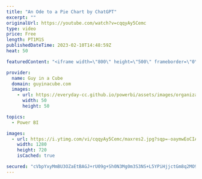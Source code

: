 ```yaml
---
title: "An Ode to a Pie Chart by ChatGPT"
excerpt: ""
originalUrl: https://youtube.com/watch?v=cqqyAy5Cemc
type: video
price: Free
length: PT1M1S
publishedDateTime: 2023-02-10T14:48:59Z
heat: 50

featuredContent: "<iframe width=\"800\" height=\"500\" frameborder=\"0\" src=\"https://www.youtube.com/embed/cqqyAy5Cemc\" allow=\"accelerometer; autoplay; encrypted-media; gyroscope; picture-in-picture\" allowfullscreen></iframe>"

provider:
  name: Guy in a Cube
  domain: guyinacube.com
  images:
    - url: https://everyday-cc.github.io/powerbi/assets/images/organizations/guyinacube.com-50x50.jpg
      width: 50
      height: 50

topics:
  - Power BI

images:
  - url: https://i.ytimg.com/vi/cqqyAy5Cemc/maxres2.jpg?sqp=-oaymwEoCIAKENAF8quKqQMcGADwAQH4AbYIgAKAD4oCDAgAEAEYPyBAKH8wDw==&rs=AOn4CLBYmykSsCjFmDBSK3xG9V2q9R22-Q
    width: 1280
    height: 720
    isCached: true

secured: "cVbpYxyMmBU3OZaEtBAGJ+rU09g+Sh0N3Mg0m3S3NS+L5YPiHjjctGm8q2MO9xo/DaQgGE8i+cJgSrvvzZXYLCcVJENH56hMl6qha1r14tOY8qv9W1Nv70FsppFFMguUeHIsDj+XaWlv032nRLeoxCQjtb4ffMh+GwabHwtd4EHla55paiyQMtuE3Il/qU9/d6VeUrxu4bV0MOSYQEohkN8Mnfol5k9rezrf6HSpOyObGhmHshNVK+1H3aQskV0ellArWWYzzvn+dvNp+3RO6iZffMf1BOjYyUgf/BbPhEgYrd50vAYGoAPkJjk68M6of2Jnt7bwugVF87ahhBdAU6vlklik45vi8eWtqMkOcaFKvSSBarQINQnvDzK+wUGuXN4V7mlY8LMAEIlqa+VgPzVJ/qH7LcUdJ95GgEcrOcA=;TlS4mtU0KVAGiASDXqZLuQ=="
---
```


